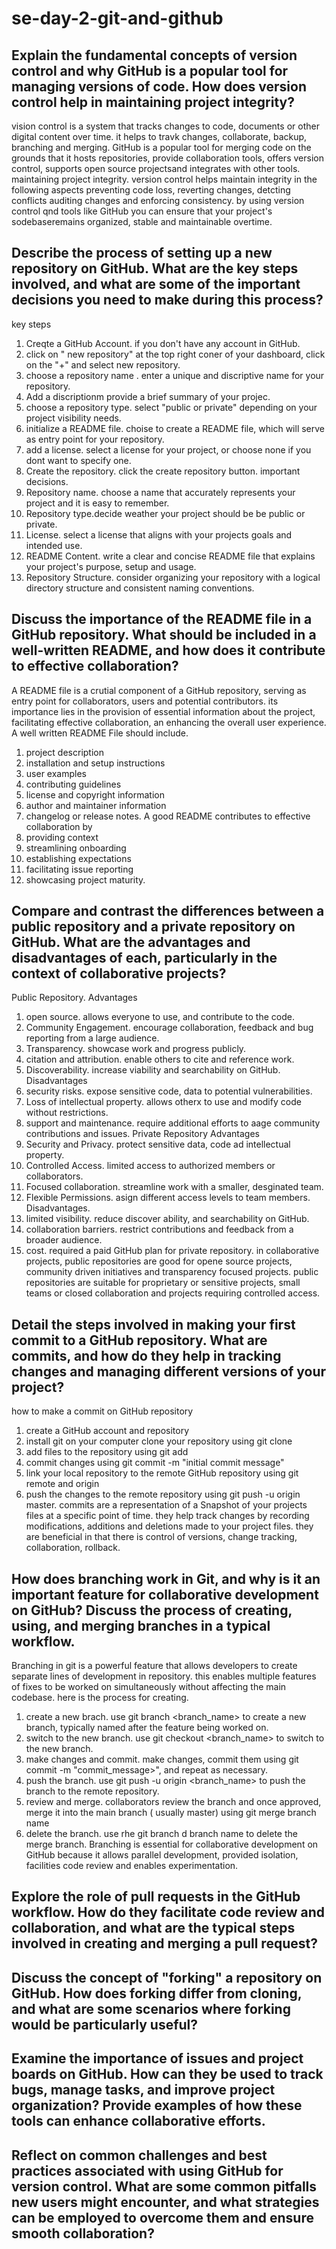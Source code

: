 # se-day-2-git-and-github
## Explain the fundamental concepts of version control and why GitHub is a popular tool for managing versions of code. How does version control help in maintaining project integrity?
vision control is a system that tracks changes to code, documents or other digital content over time. it helps to travk changes, collaborate, backup, branching and merging. GitHub is a  popular tool for merging code on the grounds that it hosts repositories, provide collaboration tools, offers version control, supports open source projectsand integrates with other tools. 
maintaining project integrity. version  control helps maintain integrity in the following aspects 
preventing code loss, reverting changes, detcting conflicts auditing changes and enforcing consistency. 
by using version control qnd tools like GitHub you can ensure that your project's sodebaseremains organized, stable and maintainable overtime.

## Describe the process of setting up a new repository on GitHub. What are the key steps involved, and what are some of the important decisions you need to make during this process?
key steps
1. Creqte a GitHub Account. if you don't have any account in GitHub.
2. click on " new repository"  at the top right coner of your dashboard, click on the "+" and select new repository.
3. choose a repository name . enter a unique and discriptive name for your repository.
4. Add a discriptionm provide a brief summary of your projec.
5. choose a repository type. select "public or private" depending on your project visibility needs.
6. initialize a README file. choise to create a README file, which will serve as entry point for your repository.
7. add a license. select a license for your project, or choose none if you dont want to specify one.
8. Create the repository. click the create repository button.
important decisions.
1. Repository name. choose a name that accurately represents your project and it is easy to remember.
2. Repository type.decide weather your project should be be public or private.
3. License. select a license that aligns with your projects goals and intended use.
4. README Content. write a clear and concise README file that explains your project's purpose, setup and usage.
5. Repository Structure. consider organizing your repository with a logical directory structure and consistent naming conventions.
## Discuss the importance of the README file in a GitHub repository. What should be included in a well-written README, and how does it contribute to effective collaboration?
A README file is a crutial component of a GitHub repository, serving as entry point for collaborators, users and potential contributors. its importance lies in the provision of essential information about the project, facilitating effective collaboration, an enhancing the overall user experience.
A well written README File should include.
1. project description
2. installation and setup instructions
3. user examples
4. contributing guidelines
5. license and copyright information
6. author and maintainer information
7. changelog or release notes.
A good README contributes to effective collaboration by
1. providing context
2. streamlining onboarding
3. establishing expectations
4. facilitating issue reporting
5. showcasing project maturity.
   
## Compare and contrast the differences between a public repository and a private repository on GitHub. What are the advantages and disadvantages of each, particularly in the context of collaborative projects?
Public Repository. Advantages
1. open source. allows everyone to use, and contribute to the code.
2. Community Engagement. encourage collaboration, feedback and bug reporting from a large audience.
3. Transparency. showcase work and progress publicly.
4. citation and attribution. enable others to cite and reference work.
5. Discoverability. increase viability and searchability on GitHub.
Disadvantages
1. security risks. expose sensitive code, data to potential vulnerabilities.
2. Loss of intellectual property. allows otherx to use and modify code without restrictions.
3. support and maintenance. require additional efforts to aage community contributions and issues.
Private Repository Advantages
1. Security and Privacy. protect sensitive data, code ad intellectual property.
2. Controlled Access. limited access to authorized members or collaborators.
3. Focused collaboration. streamline work with a smaller, desginated team.
4. Flexible Permissions. asign different access levels to team members.
Disadvantages.
1. limited visibility. reduce discover ability, and searchability on GitHub.
2. collaboration barriers. restrict contributions and feedback from a broader audience.
3. cost. required a paid GitHub plan for private repository.
in collaborative projects, public repositories are good for opene source projects, community driven initiatives and transparency focused projects.
public repositories are suitable for proprietary or sensitive projects, small teams or closed collaboration and projects requiring controlled access. 
## Detail the steps involved in making your first commit to a GitHub repository. What are commits, and how do they help in tracking changes and managing different versions of your project?
how to make  a commit on GitHub repository 
1. create a GitHub account and repository 
2. install git on your computer
    clone your repository using git clone <repository _url>
4. add files to the repository using git add <file _name>
5. commit changes using git commit -m "initial commit message"
6. link your local repository to the remote GitHub repository using git remote and origin <repository _url>
7. push the changes to the remote repository using git push -u origin master.
   commits are a representation of a Snapshot of your projects files at a specific point of time. they help track changes by recording modifications, additions and deletions made to your project files. they are beneficial in that there is control of versions, change tracking, collaboration, rollback.
## How does branching work in Git, and why is it an important feature for collaborative development on GitHub? Discuss the process of creating, using, and merging branches in a typical workflow.
Branching in git is a powerful feature that allows developers to create separate lines of development in repository. this enables multiple features of fixes to be worked on simultaneously without affecting the main codebase.
here is the process for creating.
1. create a new brach. use git branch <branch_name> to create a new branch, typically named after the feature being worked on.
2. switch to the new branch. use git checkout <branch_name> to switch to the new branch.
3. make changes and commit. make changes, commit them using git commit -m "commit_message>", and repeat as necessary.
4. push the branch. use git push -u origin <branch_name> to push the branch to the remote repository.
5. review and merge. collaborators review the branch and once approved, merge it into the main branch ( usually master) using git merge branch name
6. delete the branch. use rhe git branch d branch name to delete the merge branch.
Branching is essential for collaborative development on GitHub because it allows parallel development, provided isolation, facilities code review and enables experimentation.
## Explore the role of pull requests in the GitHub workflow. How do they facilitate code review and collaboration, and what are the typical steps involved in creating and merging a pull request?

## Discuss the concept of "forking" a repository on GitHub. How does forking differ from cloning, and what are some scenarios where forking would be particularly useful?

## Examine the importance of issues and project boards on GitHub. How can they be used to track bugs, manage tasks, and improve project organization? Provide examples of how these tools can enhance collaborative efforts.

## Reflect on common challenges and best practices associated with using GitHub for version control. What are some common pitfalls new users might encounter, and what strategies can be employed to overcome them and ensure smooth collaboration?
